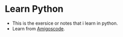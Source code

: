 # Learn Python

- This is the exersice or notes that i learn in python.
- Learn from [Amigoscode](https://amigoscode.com/p/python).
